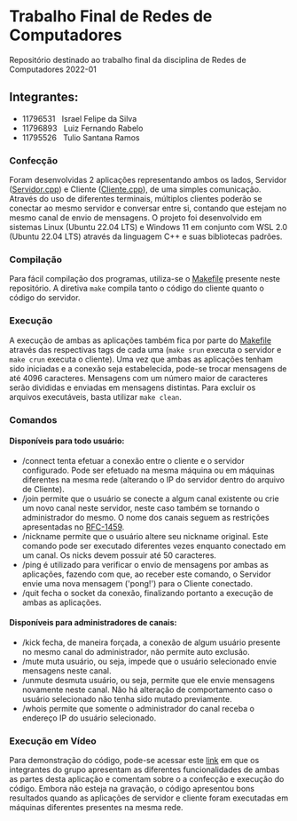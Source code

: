 # Trabalho Final de Redes de Computadores
Repositório destinado ao trabalho final da disciplina de Redes de Computadores 2022-01

## Integrantes:
- 11796531 &nbsp; Israel Felipe da Silva
- 11796893 &nbsp; Luiz Fernando Rabelo
- 11795526 &nbsp; Tulio Santana Ramos

### Confecção
Foram desenvolvidas 2 aplicações representando ambos os lados, Servidor ([Servidor.cpp](https://github.com/Tulio-Santana-Ramos/TrabalhoFinalRedes/blob/main/Servidor.cpp)) e Cliente ([Cliente.cpp](https://github.com/Tulio-Santana-Ramos/TrabalhoFinalRedes/blob/main/Cliente.cpp)), de uma simples comunicação. Através do uso de diferentes terminais, múltiplos clientes poderão se conectar ao mesmo servidor e conversar entre si, contando que estejam no mesmo canal de envio de mensagens.
O projeto foi desenvolvido em sistemas Linux (Ubuntu 22.04 LTS) e Windows 11 em conjunto com WSL 2.0 (Ubuntu 22.04 LTS) através da linguagem C++ e suas bibliotecas padrões.

### Compilação
Para fácil compilação dos programas, utiliza-se o [Makefile](https://github.com/Tulio-Santana-Ramos/TrabalhoFinalRedes/blob/main/Makefile) presente neste repositório. A diretiva `make` compila tanto o código do cliente quanto o código do servidor.

### Execução
A execução de ambas as aplicações também fica por parte do [Makefile](https://github.com/Tulio-Santana-Ramos/TrabalhoFinalRedes/blob/main/Makefile) através das respectivas tags de cada uma (`make srun` executa o servidor e `make crun` executa o cliente). Uma vez que ambas as aplicações tenham sido iniciadas e a conexão seja estabelecida, pode-se trocar mensagens de até 4096 caracteres. Mensagens com um número maior de caracteres serão divididas e enviadas em mensagens distintas. Para excluir os arquivos executáveis, basta utilizar `make clean`.

### Comandos
#### Disponíveis para todo usuário:
- /connect tenta efetuar a conexão entre o cliente e o servidor configurado. Pode ser efetuado na mesma máquina ou em máquinas diferentes na mesma rede (alterando o IP do servidor dentro do arquivo de Cliente).
- /join <nomedoCanal> permite que o usuário se conecte a algum canal existente ou crie um novo canal neste servidor, neste caso também se tornando o administrador do mesmo. O nome dos canais seguem as restrições apresentadas no [RFC-1459](https://datatracker.ietf.org/doc/html/rfc1459#section-1.3).
- /nickname <novoNick> permite que o usuário altere seu nickname original. Este comando pode ser executado diferentes vezes enquanto conectado em um canal. Os nicks devem possuir até 50 caracteres.
- /ping é utilizado para verificar o envio de mensagens por ambas as aplicações, fazendo com que, ao receber este comando, o Servidor envie uma nova mensagem ('pong!') para o Cliente conectado.
- /quit fecha o socket da conexão, finalizando portanto a execução de ambas as aplicações.
#### Disponíveis para administradores de canais:
- /kick <nickUsuario> fecha, de maneira forçada, a conexão de algum usuário presente no mesmo canal do administrador, não permite auto exclusão.
- /mute <nickUsuario> muta usuário, ou seja, impede que o usuário selecionado envie mensagens neste canal.
- /unmute <nickUsuario> desmuta usuário, ou seja, permite que ele envie mensagens novamente neste canal. Não há alteração de comportamento caso o usuário selecionado não tenha sido mutado previamente.
- /whois <nickUsuario> permite que somente o administrador do canal receba o endereço IP do usuário selecionado.

### Execução em Vídeo
Para demonstração do código, pode-se acessar este [link](https://drive.google.com/file/d/1Ms_Xpz5hTmXvGfk87p-IB8TPQTmrO_rZ/view?usp=drivesdk) em que os integrantes do grupo apresentam as diferentes funcionalidades de ambas as partes desta aplicação e comentam sobre o a confecção e execução do código. Embora não esteja na gravação, o código apresentou bons resultados quando as aplicações de servidor e cliente foram executadas em máquinas diferentes presentes na mesma rede.
